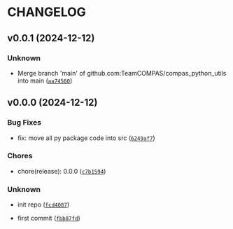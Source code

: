 # CHANGELOG


## v0.0.1 (2024-12-12)

### Unknown

* Merge branch 'main' of github.com:TeamCOMPAS/compas_python_utils into main ([`aa74560`](https://github.com/TeamCOMPAS/compas_python_utils/commit/aa74560cb2debb0a3d70a9acca0d7024afad3b15))


## v0.0.0 (2024-12-12)

### Bug Fixes

* fix: move all py package code into src ([`6249af7`](https://github.com/TeamCOMPAS/compas_python_utils/commit/6249af7285a9931b5a3df19b0e5b9f7d51103618))

### Chores

* chore(release): 0.0.0 ([`c7b1594`](https://github.com/TeamCOMPAS/compas_python_utils/commit/c7b1594f2bed52a56e3c8f733774117d4de42b25))

### Unknown

* init repo ([`fcd4087`](https://github.com/TeamCOMPAS/compas_python_utils/commit/fcd408735f97ed94481c4bc14b10aefeacfb3b5e))

* first commit ([`fbb87fd`](https://github.com/TeamCOMPAS/compas_python_utils/commit/fbb87fd012f45e86484f5b66dcacd095c4661161))
